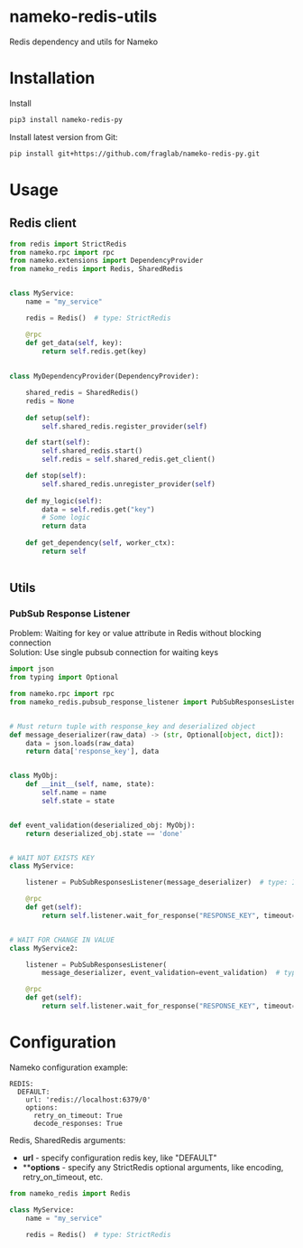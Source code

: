 # nameko-redis-utils
Redis dependency and utils for Nameko


# Installation

Install
```bash
pip3 install nameko-redis-py
```

Install latest version from Git:
```bash
pip install git+https://github.com/fraglab/nameko-redis-py.git
```

# Usage

## Redis client

```python
from redis import StrictRedis
from nameko.rpc import rpc
from nameko.extensions import DependencyProvider
from nameko_redis import Redis, SharedRedis


class MyService:
    name = "my_service"

    redis = Redis()  # type: StrictRedis

    @rpc
    def get_data(self, key):
        return self.redis.get(key)
    
    
class MyDependencyProvider(DependencyProvider):

    shared_redis = SharedRedis()
    redis = None
    
    def setup(self):
        self.shared_redis.register_provider(self)

    def start(self):
        self.shared_redis.start()
        self.redis = self.shared_redis.get_client()

    def stop(self):
        self.shared_redis.unregister_provider(self)    
    
    def my_logic(self):
        data = self.redis.get("key")
        # Some logic
        return data
    
    def get_dependency(self, worker_ctx):
        return self
    
```

## Utils

### PubSub Response Listener

Problem: Waiting for key or value attribute in Redis without blocking connection <br>
Solution: Use single pubsub connection for waiting keys

```python
import json
from typing import Optional

from nameko.rpc import rpc
from nameko_redis.pubsub_response_listener import PubSubResponsesListener, IResponsesListener


# Must return tuple with response_key and deserialized object 
def message_deserializer(raw_data) -> (str, Optional[object, dict]):
    data = json.loads(raw_data)
    return data['response_key'], data


class MyObj:
    def __init__(self, name, state):
        self.name = name
        self.state = state


def event_validation(deserialized_obj: MyObj):
    return deserialized_obj.state == 'done'


# WAIT NOT EXISTS KEY
class MyService:

    listener = PubSubResponsesListener(message_deserializer)  # type: IResponsesListener

    @rpc
    def get(self):
        return self.listener.wait_for_response("RESPONSE_KEY", timeout=10, wait_not_exists_key=True)


# WAIT FOR CHANGE IN VALUE
class MyService2:

    listener = PubSubResponsesListener(
        message_deserializer, event_validation=event_validation)  # type: IResponsesListener

    @rpc
    def get(self):
        return self.listener.wait_for_response("RESPONSE_KEY", timeout=10)

```


# Configuration

Nameko configuration example:

```
REDIS:
  DEFAULT:
    url: 'redis://localhost:6379/0'
    options:
      retry_on_timeout: True
      decode_responses: True
```


Redis, SharedRedis arguments:
* **url** - specify configuration redis key, like "DEFAULT"
* ****options** - specify any StrictRedis optional arguments, like encoding, retry_on_timeout, etc.


```python
from nameko_redis import Redis

class MyService:
    name = "my_service"

    redis = Redis()  # type: StrictRedis
```
